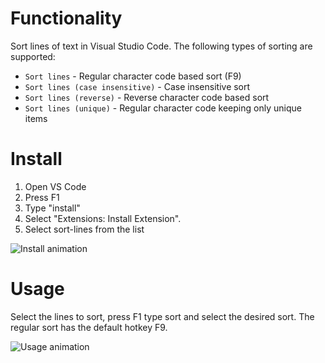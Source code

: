 # Functionality

Sort lines of text in Visual Studio Code. The following types of sorting are supported:

- `Sort lines` - Regular character code based sort (F9)
- `Sort lines (case insensitive)` - Case insensitive sort
- `Sort lines (reverse)` - Reverse character code based sort
- `Sort lines (unique)` - Regular character code  keeping only unique items

# Install

1. Open VS Code
2. Press F1
3. Type "install"
4. Select "Extensions: Install Extension".
5. Select sort-lines from the list 

![Install animation](https://github.com/Tyriar/vscode-sort-lines/raw/master/images/install-animation.gif)

# Usage

Select the lines to sort, press F1 type sort and select the desired sort. The regular sort has the default hotkey F9. 

![Usage animation](https://github.com/Tyriar/vscode-sort-lines/raw/master/images/usage-animation.gif)
